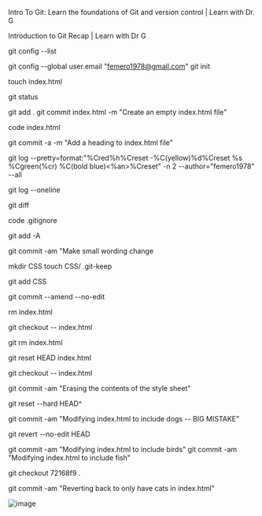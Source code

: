Intro To Git: Learn the foundations of Git and version control | Learn with Dr. G





Introduction to Git Recap | Learn with Dr G



git config --list


git config --global user.email "femero1978@gmail.com"
git init


 touch index.html


git status


git add .
git commit index.html -m "Create an empty index.html file"


code index.html




git commit -a -m "Add a heading to index.html file"


git log --pretty=format:"%Cred%h%Creset -%C(yellow)%d%Creset %s %Cgreen(%cr) %C(bold blue)<%an>%Creset" -n 2 --author="femero1978" --all


git log --oneline



git diff


code .gitignore



git add -A



git commit -am "Make small wording change



mkdir CSS
touch CSS/ .git-keep


git add CSS





git commit --amend --no-edit



rm index.html


git checkout -- index.html


git rm index.html





git reset HEAD index.html


git checkout -- index.html


git commit -am "Erasing the contents of the style sheet"


git reset --hard HEAD^


git commit -am "Modifying index.html to include dogs -- BIG MISTAKE"


git revert --no-edit HEAD



git commit -am "Modifying index.html to include birds"
git commit -am "Modifying index.html to include fish"



git checkout 72168f9 .


git commit -am "Reverting back to only have cats in index.html"




![image](https://github.com/user-attachments/assets/8c8b26f6-b149-472b-9690-615cf6b3d6b5)
